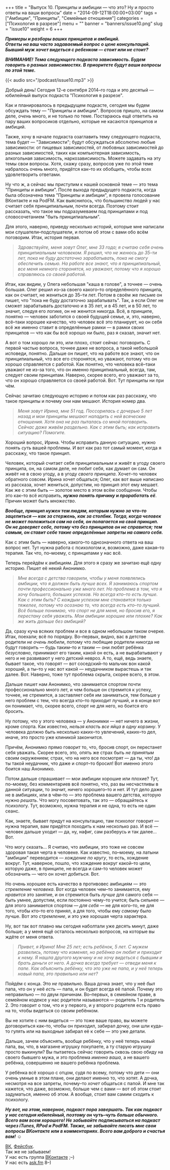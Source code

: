 +++
title = "Выпуск 10. Принципы и амбиции — что это? Ну и просто ответы на ваши вопросы"
date = "2014-09-12T18:00:00+03:00"
tags = ["Амбиции", "Принципы", "Семейные отношения"]
categories = ["Психология в разрезе"]
menu = ""
banner = "banners/issue10.png"
slug = "issue10"
weight = 6
+++

***Примеры и разборы ваших принципов и амбиций.***<br>
***Ответы на ваш часто задаваемый вопрос о цене консультаций.***<br>
***Бывший муж хочет видеться с ребенком — стоит или не стоит?***

***ВНИМАНИЕ! Тема следующего подкаста зависимость. Будем говорить о разных зависимостях. В приоритете будут ваши вопросы по этой теме.***

{{< audio src="/podcast/issue10.mp3" >}}

Добрый день! Сегодня 12–е сентября 2014–го года и это десятый — юбилейный выпуск подкаста "Психология в разрезе".

Как и планировалось в предыдущем подкасте, сегодня мы будем обсуждать тему — "Принципы и амбиции". Вопросов пришло, на самом деле, _очень_ много, и не только по теме. Постараюсь ещё ответить на пару ваших вопросиков отдельно, которые не касаются принципов и амбиций.

Также, хочу в начале подкаста озаглавить тему следующего подкаста, тема будет — "Зависимости"; будут обсуждаться абсолютно любые зависимости: от пищевых зависимостей, от любовных зависимостей до разных зависимостей, таких как компьютерная зависимость, алкогольная зависимость, наркозависимость. Можете задавать на эту темы свои вопросы. Хотя, скажу сразу, вопросов уже по этой теме набралось очень много, придётся как–то их обобщить, чтобы всех удовлетворить ответами.
<!--more-->

Ну что ж, а сейчас мы приступим к нашей основной теме — это тема "Принципы и амбиции". После выхода предыдущего подкаста, когда была обозначена тема "Принципы и амбиции", я провела голосование ВКонтакте и на PodFM. Как выяснилось, что большинство людей у нас считает себя принципиальным, почти всегда. Поэтому стоит рассказать, что такое мы подразумеваем под принципами и под словосочетанием "быть принципиальным".

Для этого, наверно, приведу несколько историй, которые мне написали мои слушатели–подслушатели, и потом об этом с вами обо всём поговорим. Итак, история первая.

>_Здравствуйте, меня зовут Олег, мне 33 года; я считаю себя очень принципиальным человеком. Я решил, что не женюсь до 35–ти лет, пока не буду достаточно зарабатывать, пока не смогу обеспечить семью. На работе все знают, что я принципиальный, все меня немного сторонятся, но уважают, потому что я хорошо справляюсь со своей работой._

Итак, как видим, у Олега небольшая "каша в голове", а точнее — очень большая. Олег решил из–за своего какого–то определённого принципа, как он считает, не жениться до 35–ти лет. Потом в своём же письме он пишет, что "пока не буду достаточно зарабатывать". Так, а если Олег не сможет зарабатывать достаточно и в 35 лет, и в 45 лет, и в 50 лет, то значит, следуя его логике, он не женится никогда. Всё, в принципе, понятно — человек заботится о своей будущей семье, и, это, наверно, всё–таки хорошее качество, что человек всё это планирует, но он себя всё же именно ставит в определённые рамки — в рамки своих принципов — что как бы всё хорошо ни было, раз я сказал, значит нет.

А вот о том хорошо ли это, или плохо, стоит сейчас поговорить. С первой частью вопроса, точнее даже не вопроса, а такой небольшой исповеди, понятно. Дальше он пишет, что на работе все знают, что он принципиальный, что все его сторонятся, но уважают, потому что он хорошо справляется с работой. Как понятно, что человека всё–таки уважают не из–за того, что он именно принципиальный, всегда, там, следует своим принципам. Наверно, скорее всего, его уважают за то, что он хорошо справляется со своей работой. Вот. Тут принципы ни при чём.

Сейчас зачитаю следующую историю и потом как раз расскажу, что такое принципы и почему они нам мешают. История номер два.

>_Меня зовут Ирина, мне 51 год. Поссорилась с дочерью 5 лет назад и мои принципы мешают наладить с ней всяческие отношения. Хотя она не раз пыталась со мной поговорить. Сейчас даже живём раздельно. Как с этим быть; как исправить ситуацию? Помогите._

Хороший вопрос, Ирина. Чтобы исправить данную ситуацию, нужно понять _суть_ вашей проблемы. И вот как раз тот самый момент, когда я расскажу, что такое принцип.

Человек, который считает себя принципиальным и живёт в угоду своего принципа, он, на самом деле, не любит себя, как думает он сам. Он живёт не в свою угоду, а в угоду _своего принципа_. Хочет–то человек обратного совсем. Ирина хочет общаться; Олег, как вот выше написано из рассказа, хочет жениться, допустим, но принцип этот ему мешает. Как же с этим быть — золотое место в этом всём сообщении. Чтобы это как–то всё исправить, ***нужно понять причину и проработать её***. Причин может быть *множество*.

***Вообще, принцип нужен тем людям, которым нужно за что–то зацепиться — как за стержень, как за столбик. Тогда, когда человек не может положиться сам на себя, он полагается на свой принцип. Он не доверяет себе, потому что без принципов он не справится; тем самым, он ставит себе такие определённые запреты на самого себя.***

Как с этим быть — наверно, какого–то однозначного ответа на ваш вопрос нет. Тут нужна работа с психологом и, возможно, даже какая–то терапия. Так что, по–моему, с принципами у нас всё.

Теперь перейдём к амбициям. Для этого я сразу же зачитаю ещё одну историю. Пишет её некий Анонимко.

>_Мне всегда с детства говорили, чтобы у меня появлялись амбиции, что я должен быть лучше всех. Я занимаюсь спортом почти профессионально уже много лет. Но проблема в том, что я хочу большего, больших успехов. Но всегда кто–то есть лучше. Как с этим быть? С каждым успехом мне становится только тяжелее, потому что осознаю то, что всегда есть кто–то лучший. Всё больше понимаю, что спорт не для меня, но бросив его, я перестану себя уважать. Мои амбиции хорошие или плохие? Как же жить дальше без амбиций?_

Да, сразу куча всяких проблем и все в одном небольшом таком очерке. Итак, поехали; всё по порядку. Во–первых, видно, вас в детстве родители _не очень_ любили, потому что любящие родители никогда не будут говорить — будь таким–то и таким — они любят ребёнка _безусловно_, принимают его таким, какой он есть, а не вырабатывают у него и не развивают у него детский невроз. А то, ещё, ведь знаете, бывает такое, что говорят — вот соседский–то мальчик вон какой хороший, а ты–то у нас вот какой — неудачником вырастешь и так далее. Вот. Наверно, тоже тут проблема скрыта, скорее всего, в этом.

Дальше пишет нам Анонимко, что занимается спортом почти профессионально много лет, и чем больше он стремится к успеху, точнее, не стремится, а заставляет себя им заниматься, тем больше у него проблем с тем, что всегда кто–то приходит лучший, и в конце вот он понимает, что, скорее всего, спорт не для него, но боится его бросить.

Ну потому, что у этого человека — у Анонимки — нет ничего в жизни, кроме спорта. Как известно, _нельзя класть все яйца в одну корзину_. У человека должно быть несколько каких–то увлечений, каких–то дел, иначе, это просто уже клиникой закончится.

Причём, Анонимко прямо говорит то, что, бросив спорт, он перестанет себя уважать. Скорее всего, это, опять же страх быть _не принятым_ своим окружением; страх, что на него все посмотрят — да ты, что! да ты такой неудачник, что даже и спорт–то бросил! Вот именно этого боится наш Анонимко.

Потом дальше спрашивает — мои амбиции хорошие или плохие? Тут, по–моему, без комментариев всё понятно, что, раз вы несчастливы в данной ситуации, то значит, ничего хорошего–то и нет. И тут дело даже не в амбициях, или в чём–то — это проблема вашего детства, которую нужно _решать_. Что могу посоветовать, так это — обращайтесь к психологу. Тут, возможно, нужна терапия и не одна, то есть не один сеанс.

Как, знаете, бывает придут на консультацию, там психолог говорит — нужна терапия, вам придётся походить к нам несколько раз. И всё — человек дальше уходит — да, ну, нафиг, сам разберусь и так далее… Вот.

Что могу сказать… Я считаю, что амбиции, это тоже не совсем здоровая такая черта в человеке. Как известно, по–моему, на латыни "амбиции" переводится — _хождение по кругу_, то есть, хождение вокруг. Тут, наверное, пошло, что хождение вокруг какой–то цели, которую даже, в принципе, не всегда и сам–то человек может обозначить — чего он хочет добиться. Вот.

Но очень хорошее есть качество в противовес амбициям — это _стремление человека_. Вот когда человек чем–то занимается, ему _нравится_ это занятие, и он стремится быть _лучше_ для самого себя — быть умнее, допустим, если постоянно чему–то учится; быть сильнее — для этого занимается спортом — _для себя_ — не для кого–то, не для того, чтобы кто–то его принял, а для того, чтобы ему _самому_ было лучше. Вот это _стремление_, и это уже хорошая черта характера.

Ну, вот так вот плавно мы сегодня наболтали уже десять минут, даже больше; а у меня ещё осталось несколько вопросов, на которые вы ждёте от меня ответа.

>_Привет, я Ирина! Мне 25 лет; есть ребёнок, 5 лет. С мужем развелись, потому что изменял, но ребёнка он любит и приходит к нему. Я нашла другого мужчину и не хочу видеться с бывшим и брать деньги от него. А дочка всегда требует — отведи меня к папе. Как объяснить ребёнку, что это уже не папа, и у неё теперь новый папа, это правильно или нет?_

Пойдём с конца. Это _не_ правильно. Ваша дочка знает, что у неё _был_ папа, что он у неё _есть_ — папа, и он будет всегда её папой. Почему это неправильно — по двум причинам. Во–первых, в семейном праве, в семейном кодексе у нас родители называются — родитель 1 и родитель 2. Это говорит о том, что и у первого, и у второго родителя есть право на то, чтобы видеться со своим ребёнком.

Вы не хотите с ним видеться — это тоже ваше право, вы можете договориться как–то, чтобы он приходил, забирал дочку, они шли куда–то гулять или на выходные забирал её к себе — это уже детали.

Дальше, зачем объяснять, вообще ребёнку, что у неё теперь новый папа, вы, что, в магазине игрушку покупаете, а ту старую игрушку просто выкинули? Вы пытаетесь сейчас говорить сквозь свою обиду на своего бывшего мужа, и это проблема _именно ваша_, а не вашего ребёнка, совершенно не вашего ребёнка проблема.

У ребёнка всё хорошо с отцом, судя по всему, потому что дети — они очень умные в этом плане, они делают именно то, что хотят. А дочка, несмотря на все запреты, почему–то _хочет_ общаться с папой. И мне так кажется, что даже, возможно, больше чем с вами — вот об этом стоит задуматься, именно об этом. А вообще, стоит вам самим сходить к психологу.

***Ну вот, на этом, наверное, подкаст пора завершать. Так как подкаст у нас сегодня юбилейный, поэтому он чуть–чуть больше обычного. Всего вам всем хорошего! Не забывайте подписываться на подкаст через iTunes, RPod и PodFM. Также, не забывайте писать мне свои вопросы ВКонтакте или в комментариях. Всего вам доброго и счастья вам!*** ☺


<a href="https://vk.com/sunnybunnyf">ВК</a>, <a href="https://www.facebook.com/SunnyBunnyF">Фейсбук</a>.<br>
Так же не забываем!<br>
У нас есть группа <a href="https://vk.com/fpsiholog">ВКонтакте</a> ;–)<br>
У нас есть <a href="http://ask.fm/fpsiholog">ask.fm</a> 8–)